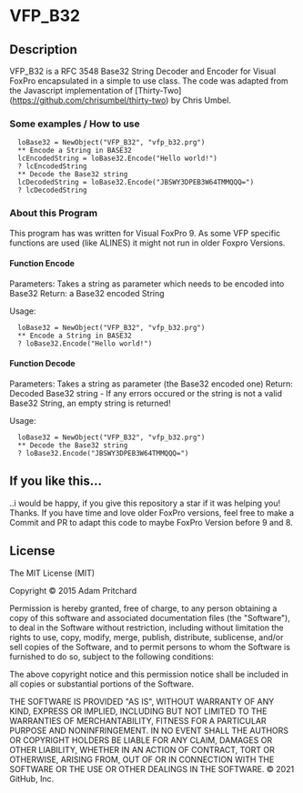 # VFP_B32

## Description
VFP_B32 is a RFC 3548 Base32 String Decoder and Encoder for Visual FoxPro encapsulated in a simple to use class.
The code was adapted from the Javascript implementation of [Thirty-Two] (https://github.com/chrisumbel/thirty-two) by Chris Umbel.



### Some examples / How to use
```xBase
  loBase32 = NewObject("VFP_B32", "vfp_b32.prg")
  ** Encode a String in BASE32
  lcEncodedString = loBase32.Encode("Hello world!")
  ? lcEncodedString
  ** Decode the Base32 string
  lcDecodedString = loBase32.Encode("JBSWY3DPEB3W64TMMQQQ=")
  ? lcDecodedString
```

### About this Program
This program has was written for Visual FoxPro 9. As some VFP specific functions are used (like ALINES) it might not run in older Foxpro Versions. 

#### Function **Encode**  

Parameters: Takes a string as parameter which needs to be encoded into Base32
Return: a Base32 encoded String

Usage:  
```xBase
  loBase32 = NewObject("VFP_B32", "vfp_b32.prg")
  ** Encode a String in BASE32
  ? loBase32.Encode("Hello world!")
```
#### Function **Decode**  

Parameters: Takes a string as parameter (the Base32 encoded one)
Return: Decoded Base32 string - If any errors occured or the string is not a valid Base32 String, an empty string is returned!

Usage:  
```xBase
  loBase32 = NewObject("VFP_B32", "vfp_b32.prg")
  ** Decode the Base32 string
  ? loBase32.Encode("JBSWY3DPEB3W64TMMQQQ=")
```

## If you like this...  
..i would be happy, if you give this repository a star if it was helping you! Thanks. If you have time and love older FoxPro versions, feel free to make a Commit and PR to adapt this code to maybe FoxPro Version before 9 and 8.


## License
The MIT License (MIT)

Copyright © 2015 Adam Pritchard

Permission is hereby granted, free of charge, to any person obtaining a copy of this software and associated documentation files (the "Software"), to deal in the Software without restriction, including without limitation the rights to use, copy, modify, merge, publish, distribute, sublicense, and/or sell copies of the Software, and to permit persons to whom the Software is furnished to do so, subject to the following conditions:

The above copyright notice and this permission notice shall be included in all copies or substantial portions of the Software.

THE SOFTWARE IS PROVIDED "AS IS", WITHOUT WARRANTY OF ANY KIND, EXPRESS OR IMPLIED, INCLUDING BUT NOT LIMITED TO THE WARRANTIES OF MERCHANTABILITY, FITNESS FOR A PARTICULAR PURPOSE AND NONINFRINGEMENT. IN NO EVENT SHALL THE AUTHORS OR COPYRIGHT HOLDERS BE LIABLE FOR ANY CLAIM, DAMAGES OR OTHER LIABILITY, WHETHER IN AN ACTION OF CONTRACT, TORT OR OTHERWISE, ARISING FROM, OUT OF OR IN CONNECTION WITH THE SOFTWARE OR THE USE OR OTHER DEALINGS IN THE SOFTWARE.
© 2021 GitHub, Inc.

